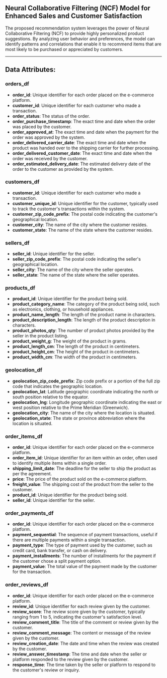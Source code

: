 ## Neural Collaborative Filtering (NCF) Model for Enhanced Sales and Customer Satisfaction

The proposed recommendation system leverages the power of Neural Collaborative Filtering (NCF) to provide highly personalized product suggestions. By analyzing user behavior and preferences, the model can identify patterns and correlations that enable it to recommend items that are most likely to be purchased or appreciated by customers.

---

## Data Attributes:

### **orders_df**
- **order_id**: Unique identifier for each order placed on the e-commerce platform.
- **customer_id**: Unique identifier for each customer who made a transaction.
- **order_status**: The status of the order.
- **order_purchase_timestamp**: The exact time and date when the order was placed by the customer.
- **order_approved_at**: The exact time and date when the payment for the order was approved by the system.
- **order_delivered_carrier_date**: The exact time and date when the product was handed over to the shipping carrier for further processing.
- **order_delivered_customer_date**: The exact time and date when the order was received by the customer.
- **order_estimated_delivery_date**: The estimated delivery date of the order to the customer as provided by the system.

### **customers_df**
- **customer_id**: Unique identifier for each customer who made a transaction.
- **customer_unique_id**: Unique identifier for the customer, typically used to track the customer's transactions within the system.
- **customer_zip_code_prefix**: The postal code indicating the customer's geographical location.
- **customer_city**: The name of the city where the customer resides.
- **customer_state**: The name of the state where the customer resides.

### **sellers_df**
- **seller_id**: Unique identifier for the seller.
- **seller_zip_code_prefix**: The postal code indicating the seller's geographical location.
- **seller_city**: The name of the city where the seller operates.
- **seller_state**: The name of the state where the seller operates.

### **products_df**
- **product_id**: Unique identifier for the product being sold.
- **product_category_name**: The category of the product being sold, such as electronics, clothing, or household appliances.
- **product_name_length**: The length of the product name in characters.
- **product_description_length**: The length of the product description in characters.
- **product_photos_qty**: The number of product photos provided by the seller in the product listing.
- **product_weight_g**: The weight of the product in grams.
- **product_length_cm**: The length of the product in centimeters.
- **product_height_cm**: The height of the product in centimeters.
- **product_width_cm**: The width of the product in centimeters.

### **geolocation_df**
- **geolocation_zip_code_prefix**: Zip code prefix or a portion of the full zip code that indicates the geographic location.
- **geolocation_lat**: Latitude geographic coordinate indicating the north or south position relative to the equator.
- **geolocation_lng**: Longitude geographic coordinate indicating the east or west position relative to the Prime Meridian (Greenwich).
- **geolocation_city**: The name of the city where the location is situated.
- **geolocation_state**: The state or province abbreviation where the location is situated.

### **order_items_df**
- **order_id**: Unique identifier for each order placed on the e-commerce platform.
- **order_item_id**: Unique identifier for an item within an order, often used to identify multiple items within a single order.
- **shipping_limit_date**: The deadline for the seller to ship the product as per the agreement.
- **price**: The price of the product sold on the e-commerce platform.
- **freight_value**: The shipping cost of the product from the seller to the customer.
- **product_id**: Unique identifier for the product being sold.
- **seller_id**: Unique identifier for the seller.

### **order_payments_df**
- **order_id**: Unique identifier for each order placed on the e-commerce platform.
- **payment_sequential**: The sequence of payment transactions, useful if there are multiple payments within a single transaction.
- **payment_type**: The type of payment used by the customer, such as credit card, bank transfer, or cash on delivery.
- **payment_installments**: The number of installments for the payment if the customer chose a split payment option.
- **payment_value**: The total value of the payment made by the customer for the transaction.

### **order_reviews_df**
- **order_id**: Unique identifier for each order placed on the e-commerce platform.
- **review_id**: Unique identifier for each review given by the customer.
- **review_score**: The review score given by the customer, typically ranging from 1 to 5, indicating the customer's satisfaction level.
- **review_comment_title**: The title of the comment or review given by the customer.
- **review_comment_message**: The content or message of the review given by the customer.
- **review_creation_date**: The date and time when the review was created by the customer.
- **review_answer_timestamp**: The time and date when the seller or platform responded to the review given by the customer.
- **response_time**: The time taken by the seller or platform to respond to the customer's review or inquiry.
